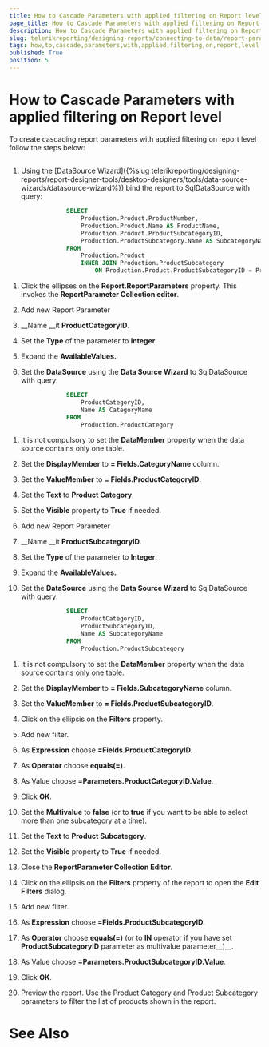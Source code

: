 ```yaml
---
title: How to Cascade Parameters with applied filtering on Report level
page_title: How to Cascade Parameters with applied filtering on Report level | for Telerik Reporting Documentation
description: How to Cascade Parameters with applied filtering on Report level
slug: telerikreporting/designing-reports/connecting-to-data/report-parameters/how-to-cascade-parameters-with-applied-filtering-on-report-level
tags: how,to,cascade,parameters,with,applied,filtering,on,report,level
published: True
position: 5
---
```


# How to Cascade Parameters with applied filtering on Report level



To create cascading report parameters with applied filtering on report level follow the steps below:    	

## 

1. Using the [DataSource Wizard]({%slug telerikreporting/designing-reports/report-designer-tools/desktop-designers/tools/data-source-wizards/datasource-wizard%}) bind the report to SqlDataSource with query:
		        

	
````SQL
				SELECT
					Production.Product.ProductNumber,
					Production.Product.Name AS ProductName,
					Production.Product.ProductSubcategoryID,
					Production.ProductSubcategory.Name AS SubcategoryName
				FROM
					Production.Product
					INNER JOIN Production.ProductSubcategory
						ON Production.Product.ProductSubcategoryID = Production.ProductSubcategory.ProductSubcategoryID
````



1. Click the ellipses on the __Report.ReportParameters__ property. This invokes the __ReportParameter Collection editor__.

1. Add new Report Parameter

1. __Name __it __ProductCategoryID__.

1. Set the __Type__ of the parameter to __Integer__.

1. Expand the __AvailableValues.__

1. Set the __DataSource__ using the __Data Source Wizard__ to SqlDataSource with query: 
		        

	
````SQL
				SELECT
					ProductCategoryID,
					Name AS CategoryName
				FROM
					Production.ProductCategory
````



1. It is not compulsory to set the __DataMember__ property when the data source contains only one table.

1. Set the __DisplayMember__ to __= Fields.CategoryName__ column.

1. Set the __ValueMember__ to __= Fields.ProductCategoryID__.

1. Set the __Text__ to __Product Category__.

1. Set the __Visible__ property to __True__ if needed.

1. Add new Report Parameter

1. __Name __it __ProductSubcategoryID__.

1. Set the __Type__ of the parameter to __Integer__.

1. Expand the __AvailableValues.__

1. Set the __DataSource__ using the __Data Source Wizard__ to SqlDataSource with query:
		        

	
````SQL
				SELECT
					ProductCategoryID,
					ProductSubcategoryID,
					Name AS SubcategoryName
				FROM
					Production.ProductSubcategory
````



1. It is not compulsory to set the __DataMember__ property when the data source contains only one table.

1. Set the __DisplayMember__ to __= Fields.SubcategoryName__ column.

1. Set the __ValueMember__ to __= Fields.ProductSubcategoryID__.

1. Click on the ellipsis on the __Filters__ property.

1. Add new filter.

1. As __Expression__ choose __=Fields.ProductCategoryID.__

1. As __Operator__ choose __equals(=)__.

1. As Value choose __=Parameters.ProductCategoryID.Value__.

1. Click __OK__.

1. Set the __Multivalue__ to __false__ (or to __true__ if you want to be able to select more than one subcategory at a time).

1. Set the __Text__ to __Product Subcategory__.

1. Set the __Visible__ property to __True__ if needed.

1. Close the __ReportParameter Collection Editor__.

1. Click on the ellipsis on the __Filters__ property of the report to open the __Edit Filters__ dialog.

1. Add new filter.

1. As __Expression__ choose __=Fields.ProductSubcategoryID__.

1. As __Operator__ choose __equals(=)__ (or to __IN__ operator if you have set __ProductSubcategoryID__ parameter as multivalue parameter__)__.

1. As Value choose __=Parameters.ProductSubcategoryID.Value__.

1. Click __OK__.

1. Preview the report. Use the Product Category and Product Subcategory parameters to filter the list of products shown in the report.

# See Also

